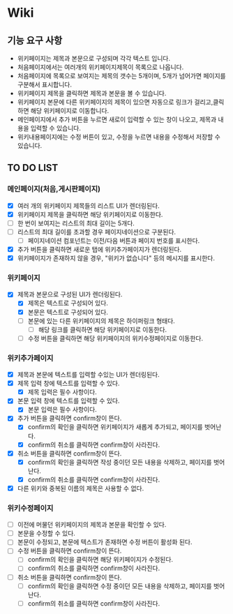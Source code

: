 # Wiki

## 기능 요구 사항

- 위키페이지는 제목과 본문으로 구성되며 각각 텍스트 입니다.
- 처음페이지에서는 여러개의 위키페이지제목이 목록으로 나옵니다.
- 처음페이지에 목록으로 보여지는 제목의 갯수는 5개이며, 5개가 넘어가면 페이지를 구분해서 표시합니다.
- 위키페이지 제목을 클릭하면 제목과 본문을 볼 수 있습니다.
- 위키페이지 본문에 다른 위키페이지의 제목이 있으면 자동으로 링크가 걸리고,클릭하면 해당 위키페이지로 이동합니다.
- 메인페이지에서 추가 버튼을 누르면 새로이 입력할 수 있는 창이 나오고, 제목과 내용을 입력할 수 있습니다.
- 위키내용페이지에는 수정 버튼이 있고, 수정을 누르면 내용을 수정해서 저장할 수 있습니다.

## TO DO LIST

### 메인페이지(처음,게시판페이지)

- [x] 여러 개의 위키페이지 제목들의 리스트 UI가 렌더링된다.
- [x] 위키페이지 제목을 클릭하면 해당 위키페이지로 이동한다.
- [ ] 한 번이 보여지는 리스트의 최대 길이는 5개다.
- [ ] 리스트의 최대 길이를 초과할 경우 페이지네이션으로 구분된다.
  - [ ] 페이지네이션 컴포넌트는 이전/다음 버튼과 페이지 번호를 표시한다.
- [x] 추가 버튼을 클릭하면 새로운 탭에 위키추가페이지가 렌더링된다.
- [x] 위키페이지가 존재하지 않을 경우, "위키가 없습니다" 등의 메시지를 표시한다.

### 위키페이지

- [x] 제목과 본문으로 구성된 UI가 렌더링된다.
  - [x] 제목은 텍스트로 구성되어 있다.
  - [x] 본문은 텍스트로 구성되어 있다.
  - [ ] 본문에 있는 다른 위키페이지의 제목은 하이퍼링크 형태다.
    - [ ] 해당 링크를 클릭하면 해당 위키페이지로 이동한다.
  - [ ] 수정 버튼을 클릭하면 해당 위키페이지의 위키수정페이지로 이동한다.

### 위키추가페이지

- [x] 제목과 본문에 텍스트를 입력할 수있는 UI가 렌더링된다.
- [x] 제목 입력 창에 텍스트를 입력할 수 있다.
  - [x] 제목 입력은 필수 사항이다.
- [x] 본문 입력 창에 텍스트를 입력할 수 있다.
  - [x] 본문 입력은 필수 사항이다.
- [x] 추가 버튼을 클릭하면 confirm창이 뜬다.
  - [x] confirm의 확인을 클릭하면 위키페이지가 새롭게 추가되고, 페이지를 벗어난다.
  - [x] confirm의 취소를 클릭하면 confirm창이 사라진다.
- [x] 취소 버튼을 클릭하면 confirm창이 뜬다.
  - [x] confirm의 확인을 클릭하면 작성 중이던 모든 내용을 삭제하고, 페이지를 벗어난다.
  - [x] confirm의 취소를 클릭하면 confirm창이 사라진다.
- [x] 다른 위키와 중복된 이름의 제목은 사용할 수 없다.

### 위키수정페이지

- [ ] 이전에 머물던 위키페이지의 제목과 본문을 확인할 수 있다.
- [ ] 본문을 수정할 수 있다.
- [ ] 본문이 수정되고, 본문에 텍스트가 존재하면 수정 버튼이 활성화 된다.
- [ ] 수정 버튼을 클릭하면 confirm창이 뜬다.
  - [ ] confirm의 확인을 클릭하면 해당 위키페이지가 수정된다.
  - [ ] confirm의 취소를 클릭하면 confirm창이 사라진다.
- [ ] 취소 버튼을 클릭하면 confirm창이 뜬다.
  - [ ] confirm의 확인을 클릭하면 수정 중이던 모든 내용을 삭제하고, 페이지를 벗어난다.
  - [ ] confirm의 취소를 클릭하면 confirm창이 사라진다.
